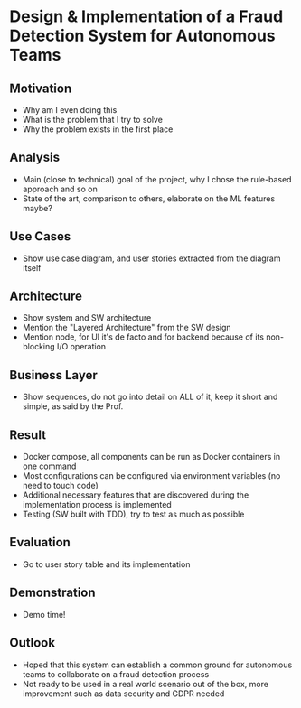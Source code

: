 # Design & Implementation of a Fraud Detection System for Autonomous Teams

## Motivation
- Why am I even doing this
- What is the problem that I try to solve
- Why the problem exists in the first place

## Analysis
- Main (close to technical) goal of the project, why I chose the rule-based approach and so on
- State of the art, comparison to others, elaborate on the ML features maybe?

## Use Cases
- Show use case diagram, and user stories extracted from the diagram itself

## Architecture
- Show system and SW architecture
- Mention the "Layered Architecture" from the SW design
- Mention node, for UI it's de facto and for backend because of its non-blocking I/O operation

## Business Layer
- Show sequences, do not go into detail on ALL of it, keep it short and simple, as said by the Prof.

## Result
- Docker compose, all components can be run as Docker containers in one command
- Most configurations can be configured via environment variables (no need to touch code)
- Additional necessary features that are discovered during the implementation process is implemented
- Testing (SW built with TDD), try to test as much as possible

## Evaluation
- Go to user story table and its implementation

## Demonstration
- Demo time!

## Outlook
- Hoped that this system can establish a common ground for autonomous teams to collaborate on a fraud detection process
- Not ready to be used in a real world scenario out of the box, more improvement such as data security and GDPR needed